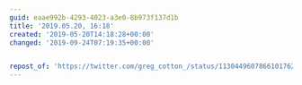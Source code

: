 ```yaml
---
guid: eaae992b-4293-4023-a3e0-8b973f137d1b
title: '2019.05.20, 16:18'
created: '2019-05-20T14:18:28+00:00'
changed: '2019-09-24T07:19:35+00:00'


repost_of: 'https://twitter.com/greg_cotton_/status/1130449607866101762'
---
```


